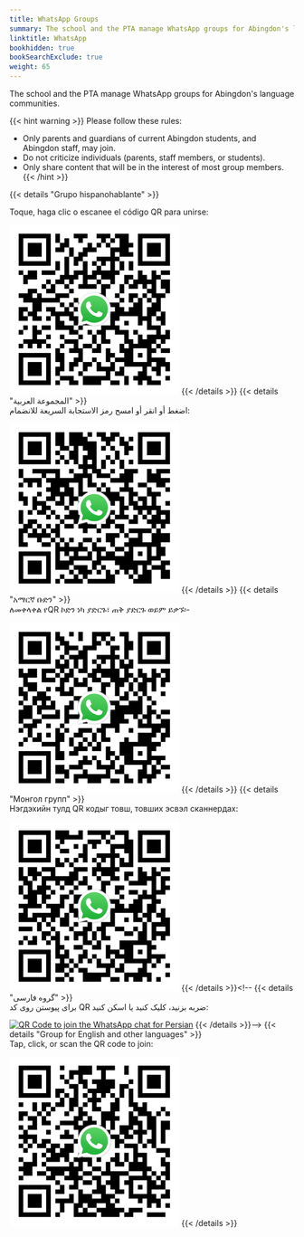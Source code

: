 ```yaml
---
title: WhatsApp Groups
summary: The school and the PTA manage WhatsApp groups for Abingdon's language communities.
linktitle: WhatsApp
bookhidden: true
bookSearchExclude: true
weight: 65
---
```

<style>
label[for=toc-control], #toc-control { display: none; }
</style>

The school and the PTA manage WhatsApp groups for Abingdon's language communities.

{{< hint warning >}}
Please follow these rules:
- Only parents and guardians of current Abingdon students, and Abingdon staff, may join.
- Do not criticize individuals (parents, staff members, or students).
- Only share content that will be in the interest of most group members.
{{< /hint >}}

<span class="notranslate">


{{< details "Grupo hispanohablante" >}}
<br>
<!--El grupo de WhatsApp en español está dirigido por la Sra. Caty Branco, Asistente de Recursos Bilingües de Abingdon.
<br><br>-->
Toque, haga clic o escanee el código QR para unirse:

<a href="https://chat.whatsapp.com/CZF8UWJJbLvDt8WFmvTXhu"><img src="images/whatsappes.svg" height="300" width="300" alt="QR Code to join the Spanish WhatsApp chat"></a>
{{< /details >}}
{{< details "المجموعة العربية" >}}
<br>
اضغط أو انقر أو امسح رمز الاستجابة السريعة للانضمام:

<a href="https://chat.whatsapp.com/EJhTfUXY659H09PTIBTq1H"><img src="images/whatsappar.svg" height="300" width="300" alt="QR Code to join the Arabic WhatsApp chat"></a>
{{< /details >}}
{{< details "አማርኛ ቡድን" >}}
<br>
ለመቀላቀል የQR ኮድን ነካ ያድርጉ፣ ጠቅ ያድርጉ ወይም ይቃኙ፡-

<a href="https://chat.whatsapp.com/EEAlIiRL3XAJ3OIYAZdH4o"><img src="images/whatsappam.svg" height="300" width="300" alt="QR Code to join the Amharic WhatsApp chat"></a>
{{< /details >}}
{{< details "Монгол групп" >}}
<br>
Нэгдэхийн тулд QR кодыг товш, товших эсвэл сканнердах:

<a href="https://chat.whatsapp.com/IDjEIiLINfm5R5ViLuAKJW"><img src="images/whatsappmn.svg" height="300" width="300" alt="QR Code to join the Mongolian WhatsApp chat"></a>
{{< /details >}}<!--
{{< details "گروه فارسی" >}}
<br>
برای پیوستن روی کد QR ضربه بزنید، کلیک کنید یا اسکن کنید:

<a href="https://chat.whatsapp.com/LRXNbiNbc9YI0Hs6iWwnhf"><img src="images/whatsappfa.svg" height="300" width="300" alt="QR Code to join the WhatsApp chat for Persian"></a>
{{< /details >}}-->
{{< details "Group for English and other languages" >}}
<br>
Tap, click, or scan the QR code to join:

<a href="https://chat.whatsapp.com/JHmnCVwB6LC7Fol2uOw0Ew"><img src="images/whatsappen.svg" height="300" width="300" alt="QR Code to join the WhatsApp chat for English and other languages"></a>
{{< /details >}}

</span>